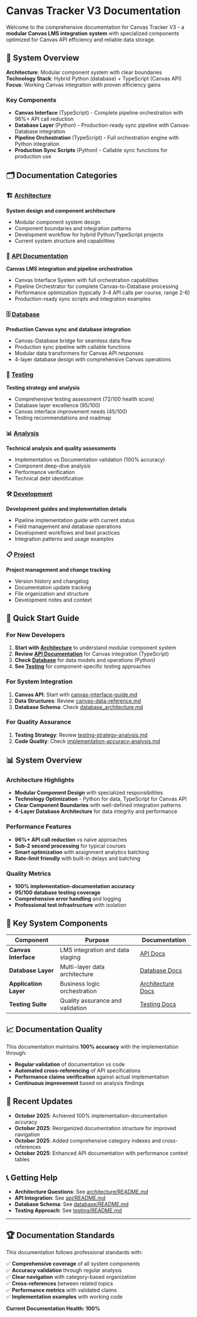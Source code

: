 # Canvas Tracker V3 Documentation

Welcome to the comprehensive documentation for Canvas Tracker V3 - a **modular Canvas LMS integration system** with specialized components optimized for Canvas API efficiency and reliable data storage.

## 🎯 System Overview

**Architecture**: Modular component system with clear boundaries  
**Technology Stack**: Hybrid Python (database) + TypeScript (Canvas API)  
**Focus**: Working Canvas integration with proven efficiency gains

### Key Components
- **Canvas Interface** (TypeScript) - Complete pipeline orchestration with 96%+ API call reduction
- **Database Layer** (Python) - Production-ready sync pipeline with Canvas-Database integration
- **Pipeline Orchestration** (TypeScript) - Full orchestration engine with Python integration
- **Production Sync Scripts** (Python) - Callable sync functions for production use

## 🗂️ Documentation Categories

### 🏗️ [Architecture](./architecture/)
**System design and component architecture**
- Modular component system design
- Component boundaries and integration patterns  
- Development workflow for hybrid Python/TypeScript projects
- Current system structure and capabilities

### 🔌 [API Documentation](./api/)
**Canvas LMS integration and pipeline orchestration**
- Canvas Interface System with full orchestration capabilities
- Pipeline Orchestrator for complete Canvas-to-Database processing
- Performance optimization (typically 3-4 API calls per course, range 2-6)
- Production-ready sync scripts and integration examples

### 🗄️ [Database](./database/)
**Production Canvas sync and database integration** 
- Canvas-Database bridge for seamless data flow
- Production sync pipeline with callable functions
- Modular data transformers for Canvas API responses
- 4-layer database design with comprehensive Canvas operations

### 🧪 [Testing](./testing/)
**Testing strategy and analysis**
- Comprehensive testing assessment (72/100 health score)
- Database layer excellence (95/100)
- Canvas interface improvement needs (45/100)
- Testing recommendations and roadmap

### 📊 [Analysis](./analysis/)
**Technical analysis and quality assessments**
- Implementation vs Documentation validation (100% accuracy)
- Component deep-dive analysis
- Performance verification
- Technical debt identification

### 🛠️ [Development](./development/)
**Development guides and implementation details**
- Pipeline implementation guide with current status
- Field management and database operations
- Development workflows and best practices
- Integration patterns and usage examples

### 📋 [Project](./project/)
**Project management and change tracking**
- Version history and changelog
- Documentation update tracking
- File organization and structure
- Development notes and context

## 🚀 Quick Start Guide

### For New Developers
1. **Start with [Architecture](./architecture/)** to understand modular component system
2. **Review [API Documentation](./api/)** for Canvas integration (TypeScript)
3. **Check [Database](./database/)** for data models and operations (Python)
4. **See [Testing](./testing/)** for component-specific testing approaches

### For System Integration
1. **Canvas API**: Start with [canvas-interface-guide.md](./api/canvas-interface-guide.md)
2. **Data Structures**: Review [canvas-data-reference.md](./api/canvas-data-reference.md)
3. **Database Schema**: Check [database_architecture.md](./database/database_architecture.md)

### For Quality Assurance  
1. **Testing Strategy**: Review [testing-strategy-analysis.md](./testing/testing-strategy-analysis.md)
2. **Code Quality**: Check [implementation-accuracy-analysis.md](./analysis/implementation-accuracy-analysis.md)

## 📊 System Overview

### Architecture Highlights
- **Modular Component Design** with specialized responsibilities
- **Technology Optimization** - Python for data, TypeScript for Canvas API
- **Clear Component Boundaries** with well-defined integration patterns
- **4-Layer Database Architecture** for data integrity and performance

### Performance Features
- **96%+ API call reduction** vs naive approaches
- **Sub-2 second processing** for typical courses
- **Smart optimization** with assignment analytics batching
- **Rate-limit friendly** with built-in delays and batching

### Quality Metrics
- **100% implementation-documentation accuracy**
- **95/100 database testing coverage**
- **Comprehensive error handling** and logging
- **Professional test infrastructure** with isolation

## 🎯 Key System Components

| Component | Purpose | Documentation |
|-----------|---------|---------------|
| **Canvas Interface** | LMS integration and data staging | [API Docs](./api/) |
| **Database Layer** | Multi-layer data architecture | [Database Docs](./database/) |
| **Application Layer** | Business logic orchestration | [Architecture Docs](./architecture/) |
| **Testing Suite** | Quality assurance and validation | [Testing Docs](./testing/) |

## 📈 Documentation Quality

This documentation maintains **100% accuracy** with the implementation through:

- **Regular validation** of documentation vs code
- **Automated cross-referencing** of API specifications  
- **Performance claims verification** against actual implementation
- **Continuous improvement** based on analysis findings

## 🔄 Recent Updates

- **October 2025**: Achieved 100% implementation-documentation accuracy
- **October 2025**: Reorganized documentation structure for improved navigation
- **October 2025**: Added comprehensive category indexes and cross-references
- **October 2025**: Enhanced API documentation with performance context tables

## 📞 Getting Help

- **Architecture Questions**: See [architecture/README.md](./architecture/README.md)
- **API Integration**: See [api/README.md](./api/README.md)  
- **Database Schema**: See [database/README.md](./database/README.md)
- **Testing Approach**: See [testing/README.md](./testing/README.md)

---

## 🏆 Documentation Standards

This documentation follows professional standards with:

✅ **Comprehensive coverage** of all system components  
✅ **Accuracy validation** through regular analysis  
✅ **Clear navigation** with category-based organization  
✅ **Cross-references** between related topics  
✅ **Performance metrics** with validated claims  
✅ **Implementation examples** with working code  

**Current Documentation Health: 100%**